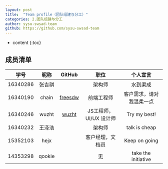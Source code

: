 ```yaml
---
layout: post
title:  "Team profile（团队组建与分工）"
categories: 2.团队组建与分工
author: sysu-swsad-team
github: https://github.com/sysu-swsad-team
---
```


* content
{:toc}

## 成员清单

|学号|昵称|GitHub|职位|个人宣言|
|:-:|:-:|:-:|:-:|:-:|
|16340286|张吉祺| |架构师|水到渠成|
|16340190|chain| [freesdw](https://github.com/freesdw) |前端工程师|客户需求，请对我温柔一点|
|16340246|wuzht| [wuzht](https://github.com/wuzht)|JS工程师，UI/UX 设计师|Try my best!|
|16340232|王泽浩| |架构师|talk is cheap|
|15352103|hejx| |客户经理，文档员|Keep on going|
|14353298|qookie| |无|take the initiative|


<!-- ## 具体分工

|学号|昵称|具体分工|
|:-:|:-:|:-:|
|16340286|张吉祺||
|16340190|chain|前端设计与开发，前端与后端的数据交互处理|
|16340246|wuzht|前端设计与开发、测试，前后端系统集成|
|16340232|王泽浩||
|15352103|hejx|软件需求分析，编写文档|
|14353298|qookie|无| -->

